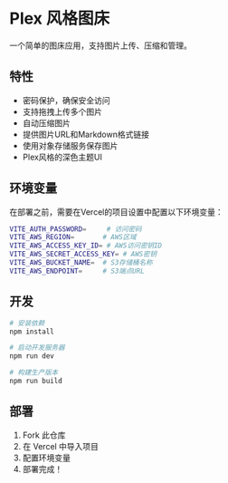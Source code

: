 # Plex 风格图床

一个简单的图床应用，支持图片上传、压缩和管理。

## 特性

- 密码保护，确保安全访问
- 支持拖拽上传多个图片
- 自动压缩图片
- 提供图片URL和Markdown格式链接
- 使用对象存储服务保存图片
- Plex风格的深色主题UI

## 环境变量

在部署之前，需要在Vercel的项目设置中配置以下环境变量：

```bash
VITE_AUTH_PASSWORD=     # 访问密码
VITE_AWS_REGION=       # AWS区域
VITE_AWS_ACCESS_KEY_ID= # AWS访问密钥ID
VITE_AWS_SECRET_ACCESS_KEY= # AWS密钥
VITE_AWS_BUCKET_NAME=  # S3存储桶名称
VITE_AWS_ENDPOINT=     # S3端点URL
```

## 开发

```bash
# 安装依赖
npm install

# 启动开发服务器
npm run dev

# 构建生产版本
npm run build
```

## 部署

1. Fork 此仓库
2. 在 Vercel 中导入项目
3. 配置环境变量
4. 部署完成！